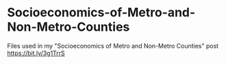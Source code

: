 # Socioeconomics-of-Metro-and-Non-Metro-Counties
Files used in my "Socioeconomics of Metro and Non-Metro Counties" post https://bit.ly/3g1TrrS
